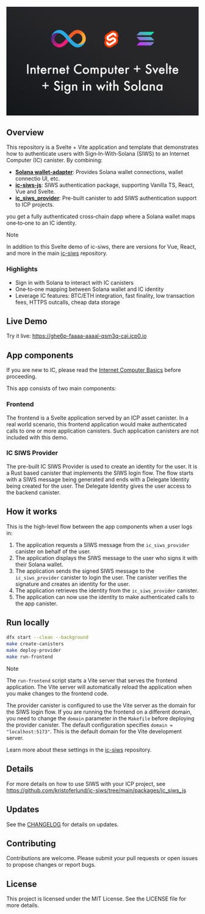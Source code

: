 ![](media/header.png)

## Overview

This repository is a Svelte + Vite application and template that demonstrates how to authenticate
users with Sign‑In‑With‑Solana (SIWS) to an Internet Computer (IC) canister. By combining:

- **[Solana wallet-adapter](https://github.com/anza-xyz/wallet-adapter)**: Provides Solana wallet connections, wallet connectio UI, etc.
- **[ic-siws-js](https://www.npmjs.com/package/ic-siwe-js)**: SIWS authentication package, supporting Vanilla TS, React, Vue and Svelte.
- **[ic_siws_provider](https://github.com/kristoferlund/ic-siws/tree/main/packages/ic_siws_provider)**: Pre-built canister to add SIWS authentication support to ICP projects.

you get a fully authenticated cross‑chain dapp where a Solana wallet maps one‑to‑one to an IC identity.

> [!NOTE]
> In addition to this Svelte demo of ic-siws, there are versions for Vue, React, and more in the main [ic-siws](https://github.com/kristoferlund/ic-siws) repository.

### Highlights

- Sign in with Solana to interact with IC canisters
- One‑to‑one mapping between Solana wallet and IC identity
- Leverage IC features: BTC/ETH integration, fast finality, low transaction fees, HTTPS outcalls, cheap data storage

## Live Demo

Try it live: <https://ghe6p-faaaa-aaaal-qsm3q-cai.icp0.io>

## App components

If you are new to IC, please read the [Internet Computer Basics](https://internetcomputer.org/basics) before proceeding.

This app consists of two main components:

### Frontend

The frontend is a Svelte application served by an ICP asset canister. In a real world scenario, this frontend application would make authenticated calls to one or more application canisters. Such application canisters are not included with this demo.

### IC SIWS Provider

The pre-built IC SIWS Provider is used to create an identity for the user. It is a Rust based canister that implements the SIWS login flow. The flow starts with a SIWS message being generated and ends with a Delegate Identity being created for the user. The Delegate Identity gives the user access to the backend canister.

## How it works

This is the high-level flow between the app components when a user logs in:

1. The application requests a SIWS message from the `ic_siws_provider` canister on behalf of the user.
2. The application displays the SIWS message to the user who signs it with their Solana wallet.
3. The application sends the signed SIWS message to the `ic_siws_provider` canister to login the user. The canister verifies the signature and creates an identity for the user.
4. The application retrieves the identity from the `ic_siws_provider` canister.
5. The application can now use the identity to make authenticated calls to the app canister.

## Run locally

```bash
dfx start --clean --background
make create-canisters 
make deploy-provider
make run-frontend
```

> [!NOTE]
> The `run-frontend` script starts a Vite server that serves the frontend application. The Vite server will automatically reload the application when you make changes to the frontend code. 
>
> The provider canister is configured to use the Vite server as the domain for the SIWS login flow. If you are running the frontend on a different domain, you need to change the `domain` parameter in the `Makefile` before deploying the provider canister. The default configuration specifies `domain = "localhost:5173"`. This is the default domain for the Vite development server.
> 
> Learn more about these settings in the [ic-siws](https://github.com/kristoferlund/ic-siws) repository. 

## Details

For more details on how to use SIWS with your ICP project, see https://github.com/kristoferlund/ic-siws/tree/main/packages/ic_siws_js

## Updates

See the [CHANGELOG](CHANGELOG.md) for details on updates.

## Contributing

Contributions are welcome. Please submit your pull requests or open issues to propose changes or report bugs.

## License

This project is licensed under the MIT License. See the LICENSE file for more details.
